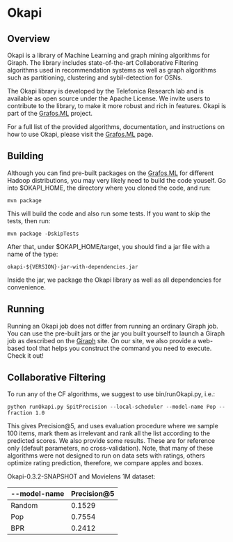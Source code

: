 Okapi
========

## Overview

Okapi is a library of Machine Learning and graph mining algorithms for Giraph. The library includes state-of-the-art Collaborative Filtering algorithms used in recommendation systems as well as graph algorithms such as partitioning, clustering and sybil-detection for OSNs.

The Okapi library is developed by the Telefonica Research lab and is available as open source under the Apache License. We invite users to contribute to the library, to make it more robust and rich in features. Okapi is part of the [Grafos.ML](http://grafos.ml) project. 

For a full list of the provided algorithms, documentation, and instructions on how to use Okapi, please visit the [Grafos.ML](http://grafos.ml) page.


## Building

Although you can find pre-built packages on the [Grafos.ML](http://grafos.ml) for different Hadoop distributions, you may very likely need to build the code youself. Go into $OKAPI_HOME, the directory where you cloned the code, and run:

    mvn package

This will build the code and also run some tests. If you want to skip the tests, then run:

    mvn package -DskipTests

After that, under $OKAPI_HOME/target, you should find a jar file with a name of the type:
    
    okapi-${VERSION}-jar-with-dependencies.jar
    
Inside the jar, we package the Okapi library as well as all dependencies for convenience. 

## Running

Running an Okapi job does not differ from running an ordinary Giraph job. You can use the pre-built jars or the jar you built yourself to launch a Giraph job as described on the [Giraph](http://giraph.apache.org/) site. On our site, we also provide a web-based tool that helps you construct the command you need to execute. Check it out!

## Collaborative Filtering
To run any of the CF algorithms, we suggest to use bin/runOkapi.py, i.e.:

    python runOkapi.py SpitPrecision --local-scheduler --model-name Pop --fraction 1.0

This gives Precision@5, and uses evaluation procedure where we sample 100 items, mark them
as irrelevant and rank all the list according to the predicted scores. 
We also provide some results. These are for reference only (default parameters, no cross-validation).
Note, that many of these algorithms were not designed to run on data sets
with ratings, others optimize rating prediction, therefore, we compare apples and boxes.

Okapi-0.3.2-SNAPSHOT and Movielens 1M dataset:

--model-name          | Precision@5 
----------------------|-------------
Random                | 0.1529      
Pop                   | 0.7554      
BPR                   | 0.2412      
